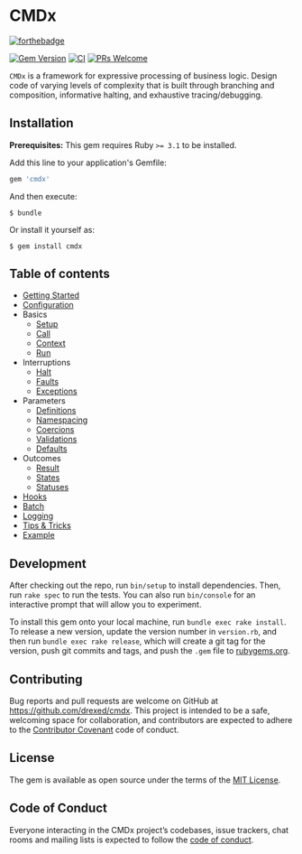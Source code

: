 # CMDx

[![forthebadge](http://forthebadge.com/images/badges/made-with-ruby.svg)](http://forthebadge.com)

[![Gem Version](https://badge.fury.io/rb/cmdx.svg?icon=si%3Arubygems)](https://badge.fury.io/rb/cmdx)
[![CI](https://github.com/drexed/cmdx/actions/workflows/ci.yml/badge.svg)](https://github.com/drexed/cmdx/actions/workflows/ci.yml)
[![PRs Welcome](https://img.shields.io/badge/PRs-welcome-brightgreen.svg?style=shields)](http://makeapullrequest.com)

`CMDx` is a framework for expressive processing of business logic. Design
code of varying levels of complexity that is built through branching and
composition, informative halting, and exhaustive tracing/debugging.

## Installation

**Prerequisites:** This gem requires Ruby `>= 3.1` to be installed.

Add this line to your application's Gemfile:

```ruby
gem 'cmdx'
```

And then execute:

    $ bundle

Or install it yourself as:

    $ gem install cmdx

## Table of contents

- [Getting Started](https://github.com/drexed/cmdx/blob/main/docs/getting_started.md)
- [Configuration](https://github.com/drexed/cmdx/blob/main/docs/configuration.md)
- Basics
  - [Setup](https://github.com/drexed/cmdx/blob/main/docs/basics/setup.md)
  - [Call](https://github.com/drexed/cmdx/blob/main/docs/basics/call.md)
  - [Context](https://github.com/drexed/cmdx/blob/main/docs/basics/context.md)
  - [Run](https://github.com/drexed/cmdx/blob/main/docs/basics/run.md)
- Interruptions
  - [Halt](https://github.com/drexed/cmdx/blob/main/docs/interruptions/halt.md)
  - [Faults](https://github.com/drexed/cmdx/blob/main/docs/interruptions/faults.md)
  - [Exceptions](https://github.com/drexed/cmdx/blob/main/docs/interruptions/exceptions.md)
- Parameters
  - [Definitions](https://github.com/drexed/cmdx/blob/main/docs/parameters/definitions.md)
  - [Namespacing](https://github.com/drexed/cmdx/blob/main/docs/parameters/namespacing.md)
  - [Coercions](https://github.com/drexed/cmdx/blob/main/docs/parameters/coercions.md)
  - [Validations](https://github.com/drexed/cmdx/blob/main/docs/parameters/validations.md)
  - [Defaults](https://github.com/drexed/cmdx/blob/main/docs/parameters/defaults.md)
- Outcomes
  - [Result](#results)
  - [States](https://github.com/drexed/cmdx/blob/main/docs/outcomes/states.md)
  - [Statuses](https://github.com/drexed/cmdx/blob/main/docs/outcomes/statuses.md)
- [Hooks](https://github.com/drexed/cmdx/blob/main/docs/hooks.md)
- [Batch](https://github.com/drexed/cmdx/blob/main/docs/batch.md)
- [Logging](https://github.com/drexed/cmdx/blob/main/docs/logging.md)
- [Tips & Tricks](https://github.com/drexed/cmdx/blob/main/docs/tips_and_tricks.md)
- [Example](https://github.com/drexed/cmdx/blob/main/docs/example.md)

## Development

After checking out the repo, run `bin/setup` to install dependencies. Then, run `rake spec` to run the tests. You can also run `bin/console` for an interactive prompt that will allow you to experiment.

To install this gem onto your local machine, run `bundle exec rake install`. To release a new version, update the version number in `version.rb`, and then run `bundle exec rake release`, which will create a git tag for the version, push git commits and tags, and push the `.gem` file to [rubygems.org](https://rubygems.org).

## Contributing

Bug reports and pull requests are welcome on GitHub at https://github.com/drexed/cmdx. This project is intended to be a safe, welcoming space for collaboration, and contributors are expected to adhere to the [Contributor Covenant](http://contributor-covenant.org) code of conduct.

## License

The gem is available as open source under the terms of the [MIT License](https://opensource.org/licenses/MIT).

## Code of Conduct

Everyone interacting in the CMDx project’s codebases, issue trackers, chat rooms and mailing lists is expected to follow the [code of conduct](https://github.com/drexed/cmdx/blob/main/CODE_OF_CONDUCT.md).
